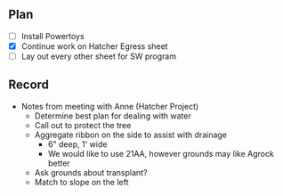 ## Plan
- [ ] Install Powertoys
- [x] Continue work on Hatcher Egress sheet
- [ ] Lay out every other sheet for SW program
## Record
- Notes from meeting with Anne (Hatcher Project)
	- Determine best plan for dealing with water
	- Call out to protect the tree
	- Aggregate ribbon on the side to assist with drainage
		- 6" deep, 1' wide
		- We would like to use 21AA, however grounds may like Agrock better
	- Ask grounds about transplant?
	- Match to slope on the left
